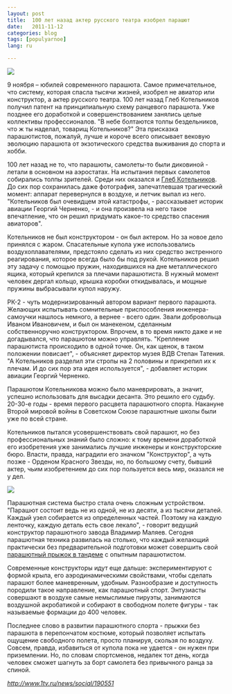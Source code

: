 ```yaml
---
layout: post
title:  100 лет назад актер русского театра изобрел парашют
date:   2011-11-12
categories: blog
tags: [populyarnoe]
lang: ru

---
```

![]({{site.baseurl}}/img/posts/parachute_na_inpytanijah_rantsevogo2.jpg)

9 ноября – юбилей современного парашюта. Самое примечательное, что систему, которая спасла тысячи жизней, изобрел не авиатор или конструктор, а актер русского театра. 100 лет назад Глеб Котельников получил патент на принципиальную схему ранцевого парашюта. Уже позднее его доработкой и совершенствованием занялись целые коллективы профессионалов.
"В небе болтаются толпы бездельников, что ж ты наделал, товарищ Котельников?" Эта присказка парашютистов, пожалуй, лучше и короче всего описывает вековую эволюцию парашюта от экзотического средства выживания до спорта и хобби.

100 лет назад не то, что парашюты, самолеты-то были диковиной - летали в основном на аэростатах. На испытания первых самолетов собирались толпы зрителей. Среди них оказался и [Глеб Котельников](http://www.progres.org.ua/parashyutnaya-literatura/sozdatel-aviatsionnogo-parashyuta_2.html). До сих пор сохранилась даже фотография, запечатлевшая трагический момент: аппарат перевернулся в воздухе, и летчик выпал из него. "Котельников был очевидцем этой катастрофы, - рассказывает историк авиации Георгий Черненко, - и она произвела на него такое впечатление, что он решил придумать какое-то средство спасения авиаторов".

Котельников не был конструктором - он был актером. Но за новое дело принялся с жаром. Спасательные купола уже использовались воздухоплавателями, предстояло сделать из них средство экстренного реагирования, которое всегда было бы под рукой. Котельников решил эту задачу с помощью пружин, находившихся на дне металлического ящика, который крепился за плечами парашютиста. В нужный момент человек дергал кольцо, крышка коробки откидывалась, и мощные пружины выбрасывали купол наружу.

РК-2 - чуть модернизированный автором вариант первого парашюта. Желающих испытывать сомнительные приспособления инженера-самоучки нашлось немного, а вернее - всего один. Звали добровольца Иваном Ивановичем, и был он манекеном, сделанным собственноручно конструктором. Впрочем, в то время никто даже и не догадывался, что парашютом можно управлять. "Крепление парашютиста происходило в одной точке. Он, как щенок, в таком положении повисает", - объясняет директор музея ВДВ Степан Татения. "А Котельников разделил эти стропы на 2 половины и прикрепил их к плечам. И до сих пор эта идея используется", - добавляет историк авиации Георгий Черненко.

Парашютом Котельникова можно было маневрировать, а значит, успешно использовать для высадки десанта. Это решило его судьбу. 20-30-е годы - время первого расцвета парашютного спорта. Накануне Второй мировой войны в Советском Союзе парашютные школы были уже по всей стране.

Котельников пытался усовершенствовать свой парашют, но без профессиональных знаний было сложно: к тому времени доработкой его изобретения уже занимались лучшие инженеры и конструкторские бюро. Власти, правда, наградили его значком "Конструктор", а чуть позже - Орденом Красного Звезды, но, по большому счету, бывший актер, чьим изобретением до сих пор пользуется весь мир, оказался не у дел.

![](http://www.progres.org.ua/images/stories/news/popular/parachute_na_inpytanijah_rantsevogo.jpg)

Парашютная система быстро стала очень сложным устройством. "Парашют состоит ведь не из одной, не из десяти, а из тысячи деталей. Каждый узел собирается из определенных частей. Поэтому на каждую ленточку, каждую деталь есть свое лекало", - говорит ведущий конструктор парашютного завода Владимир Маляев. Сегодня парашютная техника развилась на столько, что каждый желающий практически без предварительной подготовки может совершить свой [парашютный прыжок в тандеме](http://pirog-s.pp.ua/) с опытным парашютистом.

Современные конструкторы идут еще дальше: экспериментируют с формой крыла, его аэродинамическими свойствами, чтобы сделать парашют более маневренным, удобным. Разнообразие и доступность породили такое направление, как парашютный спорт. Энтузиасты совершают в воздухе самые немыслимые пируэты, занимаются воздушной акробатикой и собирают в свободном полете фигуры - так называемые формации до 400 человек.

Последнее слово в развитии парашютного спорта - прыжки без парашюта в перепончатом костюме, который позволяет испытать ощущение свободного полета, просто планируя, скользя по воздуху. Совсем, правда, избавиться от купола пока не удается - он нужен при приземлении. Но, по словам спортсменов, недалек тот день, когда человек сможет шагнуть за борт самолета без привычного ранца за спиной.

*http://www.1tv.ru/news/social/190551*
